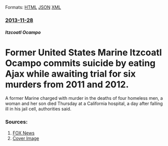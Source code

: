 
Formats: [HTML](/news/2013/11/28/former-united-states-marine-itzcoatl-ocampo-commits-suicide-by-eating-ajax-while-awaiting-trial-for-six-murders-from-2011-and-2012.html)  [JSON](/news/2013/11/28/former-united-states-marine-itzcoatl-ocampo-commits-suicide-by-eating-ajax-while-awaiting-trial-for-six-murders-from-2011-and-2012.json)  [XML](/news/2013/11/28/former-united-states-marine-itzcoatl-ocampo-commits-suicide-by-eating-ajax-while-awaiting-trial-for-six-murders-from-2011-and-2012.xml)  

### [2013-11-28](/news/2013/11/28/index.md)

##### Itzcoatl Ocampo
# Former United States Marine Itzcoatl Ocampo commits suicide by eating Ajax while awaiting trial for six murders from 2011 and 2012. 

A former Marine charged with murder in the deaths of four homeless men, a woman and her son died Thursday at a California hospital, a day after falling ill in his jail cell, authorities said.


### Sources:

1. [FOX News](http://www.foxnews.com/us/2013/11/28/former-marine-accused-california-homeless-killings-dies/)
1. [Cover Image](http://a57.foxnews.com/images.foxnews.com/content/fox-news/us/2013/11/28/former-marine-accused-california-homeless-killings-dies/_jcr_content/par/featured-media/media-0.img.jpg/0/0/1422690980299.jpg?ve=1)
